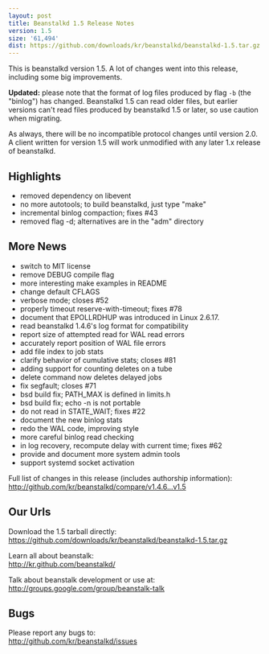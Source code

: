 ```yaml
---
layout: post
title: Beanstalkd 1.5 Release Notes
version: 1.5
size: '61,494'
dist: https://github.com/downloads/kr/beanstalkd/beanstalkd-1.5.tar.gz
---
```


This is beanstalkd version 1.5. A lot of changes went into this release,
including some big improvements.

**Updated:** please note that the format of log files produced by flag `-b`
(the "binlog") has changed. Beanstalkd 1.5 can read older files, but earlier
versions can't read files produced by beanstalkd 1.5 or later, so use caution
when migrating.

As always, there will be no incompatible protocol changes until version 2.0. A
client written for version 1.5 will work unmodified with any later 1.x
release of beanstalkd.

Highlights
----------

- removed dependency on libevent
- no more autotools; to build beanstalkd, just type "make"
- incremental binlog compaction; fixes #43
- removed flag -d; alternatives are in the "adm" directory

More News
---------

- switch to MIT license
- remove DEBUG compile flag
- more interesting make examples in README
- change default CFLAGS
- verbose mode; closes #52
- properly timeout reserve-with-timeout; fixes #78
- document that EPOLLRDHUP was introduced in Linux 2.6.17.
- read beanstalkd 1.4.6's log format for compatibility
- report size of attempted read for WAL read errors
- accurately report position of WAL file errors
- add file index to job stats
- clarify behavior of cumulative stats; closes #81
- adding support for counting deletes on a tube
- delete command now deletes delayed jobs
- fix segfault; closes #71
- bsd build fix; PATH_MAX is defined in limits.h
- bsd build fix; echo -n is not portable
- do not read in STATE_WAIT; fixes #22
- document the new binlog stats
- redo the WAL code, improving style
- more careful binlog read checking
- in log recovery, recompute delay with current time; fixes #62
- provide and document more system admin tools
- support systemd socket activation

Full list of changes in this release (includes authorship information):  
<http://github.com/kr/beanstalkd/compare/v1.4.6...v1.5>

Our Urls
--------

Download the 1.5 tarball directly:  
<https://github.com/downloads/kr/beanstalkd/beanstalkd-1.5.tar.gz>

Learn all about beanstalk:  
<http://kr.github.com/beanstalkd/>

Talk about beanstalk development or use at:  
<http://groups.google.com/group/beanstalk-talk>

Bugs
----

Please report any bugs to:  
<http://github.com/kr/beanstalkd/issues>
